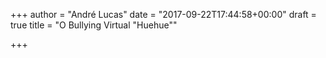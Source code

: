 +++
author = "André Lucas"
date = "2017-09-22T17:44:58+00:00"
draft = true
title = "O Bullying Virtual \"Huehue\""

+++
